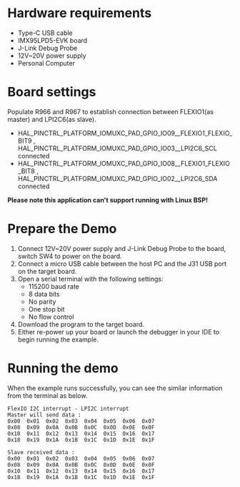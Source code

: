 Hardware requirements
=====================
- Type-C USB cable
- IMX95LPD5-EVK  board
- J-Link Debug Probe
- 12V~20V power supply
- Personal Computer

Board settings
============
Populate R966 and R967 to establish connection between FLEXIO1(as master) and LPI2C6(as slave).
- HAL_PINCTRL_PLATFORM_IOMUXC_PAD_GPIO_IO09__FLEXIO1_FLEXIO_BIT9 , HAL_PINCTRL_PLATFORM_IOMUXC_PAD_GPIO_IO03__LPI2C6_SCL connected
- HAL_PINCTRL_PLATFORM_IOMUXC_PAD_GPIO_IO08__FLEXIO1_FLEXIO_BIT8 , HAL_PINCTRL_PLATFORM_IOMUXC_PAD_GPIO_IO02__LPI2C6_SDA connected

**Please note this application can't support running with Linux BSP!**

Prepare the Demo
===============
1.  Connect 12V~20V power supply and J-Link Debug Probe to the board, switch SW4 to power on the board.
2.  Connect a micro USB cable between the host PC and the J31 USB port on the target board.
3.  Open a serial terminal with the following settings:
    - 115200 baud rate
    - 8 data bits
    - No parity
    - One stop bit
    - No flow control
4.  Download the program to the target board.
5.  Either re-power up your board or launch the debugger in your IDE to begin running the example.

Running the demo
================
When the example runs successfully, you can see the similar information from the terminal as below.

~~~~~~~~~~~~~~~~~~~~~
FlexIO I2C interrupt - LPI2C interrupt
Master will send data :
0x00  0x01  0x02  0x03  0x04  0x05  0x06  0x07
0x08  0x09  0x0A  0x0B  0x0C  0x0D  0x0E  0x0F
0x10  0x11  0x12  0x13  0x14  0x15  0x16  0x17
0x18  0x19  0x1A  0x1B  0x1C  0x1D  0x1E  0x1F

Slave received data :
0x00  0x01  0x02  0x03  0x04  0x05  0x06  0x07
0x08  0x09  0x0A  0x0B  0x0C  0x0D  0x0E  0x0F
0x10  0x11  0x12  0x13  0x14  0x15  0x16  0x17
0x18  0x19  0x1A  0x1B  0x1C  0x1D  0x1E  0x1F
~~~~~~~~~~~~~~~~~~~~~
